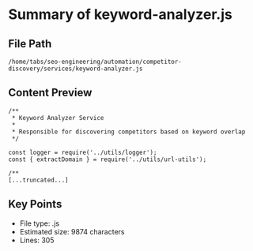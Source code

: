 # Summary of keyword-analyzer.js
  
## File Path
`/home/tabs/seo-engineering/automation/competitor-discovery/services/keyword-analyzer.js`

## Content Preview
```
/**
 * Keyword Analyzer Service
 * 
 * Responsible for discovering competitors based on keyword overlap
 */

const logger = require('../utils/logger');
const { extractDomain } = require('../utils/url-utils');

/**
[...truncated...]
```

## Key Points
- File type: .js
- Estimated size: 9874 characters
- Lines: 305

